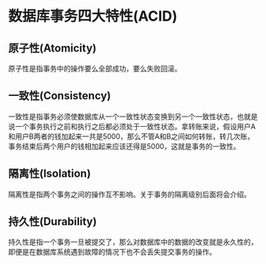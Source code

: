 # 数据库事务四大特性(ACID)
## 原子性(Atomicity)
原子性是指事务中的操作要么全部成功，要么失败回滚。
## 一致性(Consistency)
一致性是指事务必须使数据库从一个一致性状态变换到另一个一致性状态，也就是说一个事务执行之前和执行之后都必须处于一致性状态。拿转账来说，假设用户A和用户B两者的钱加起来一共是5000，那么不管A和B之间如何转账，转几次账，事务结束后两个用户的钱相加起来应该还得是5000，这就是事务的一致性。
## 隔离性(Isolation)
隔离性是指两个事务之间的操作互不影响。关于事务的隔离级别后面将会介绍。
## 持久性(Durability)
持久性是指一个事务一旦被提交了，那么对数据库中的数据的改变就是永久性的，即便是在数据库系统遇到故障的情况下也不会丢失提交事务的操作。